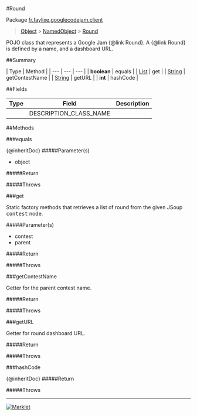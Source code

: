 #Round

Package [fr.faylixe.googlecodejam.client](README.md)<br>
> [Object](../../../java/lang/Object.md) > [NamedObject](/common/NamedObject.md) > [Round](Round.md)

<p>POJO class that represents a Google Jam {@link Round}.
 A {@link Round} is defined by a name, and a dashboard
 URL.</p>

##Summary


| Type | Method |
| --- | --- | --- |
| **boolean** | equals |
| [List](../../../java/util/List.md) | get |
| [String](../../../java/lang/String.md) | getContestName |
| [String](../../../java/lang/String.md) | getURL |
| **int** | hashCode |

##Fields


| Type | Field | Description |
| --- | --- | --- |
|  | DESCRIPTION_CLASS_NAME |

##Methods

###equals


{@inheritDoc}
#####Parameter(s)


* object

#####Return


#####Throws


###get


<p>Static factory methods that retrieves a list of round
 from the given JSoup <tt>contest</tt> node.</p>
#####Parameter(s)


* contest
* parent

#####Return


#####Throws


###getContestName


<p>Getter for the parent contest name.</p>
#####Return


#####Throws


###getURL


<p>Getter for round dashboard URL.</p>
#####Return


#####Throws


###hashCode


{@inheritDoc}
#####Return


#####Throws


---
[![Marklet](https://img.shields.io/badge/Generated%20by-Marklet-green.svg)](https://github.com/Faylixe/marklet)